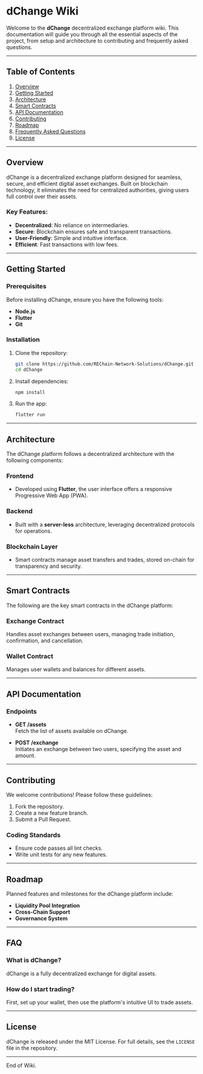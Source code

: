# dChange Wiki

Welcome to the **dChange** decentralized exchange platform wiki. This documentation will guide you through all the essential aspects of the project, from setup and architecture to contributing and frequently asked questions.

---

## Table of Contents

1. [Overview](#overview)
2. [Getting Started](#getting-started)
3. [Architecture](#architecture)
4. [Smart Contracts](#smart-contracts)
5. [API Documentation](#api-documentation)
6. [Contributing](#contributing)
7. [Roadmap](#roadmap)
8. [Frequently Asked Questions](#faq)
9. [License](#license)

---

## Overview

dChange is a decentralized exchange platform designed for seamless, secure, and efficient digital asset exchanges. Built on blockchain technology, it eliminates the need for centralized authorities, giving users full control over their assets.

### Key Features:
- **Decentralized**: No reliance on intermediaries.
- **Secure**: Blockchain ensures safe and transparent transactions.
- **User-Friendly**: Simple and intuitive interface.
- **Efficient**: Fast transactions with low fees.

---

## Getting Started

### Prerequisites
Before installing dChange, ensure you have the following tools:
- **Node.js**
- **Flutter**
- **Git**

### Installation
1. Clone the repository:
    ```bash
    git clone https://github.com/REChain-Network-Solutions/dChange.git
    cd dChange
    ```

2. Install dependencies:
    ```bash
    npm install
    ```

3. Run the app:
    ```bash
    flutter run
    ```

---

## Architecture

The dChange platform follows a decentralized architecture with the following components:

### Frontend
- Developed using **Flutter**, the user interface offers a responsive Progressive Web App (PWA).

### Backend
- Built with a **server-less** architecture, leveraging decentralized protocols for operations.

### Blockchain Layer
- Smart contracts manage asset transfers and trades, stored on-chain for transparency and security.

---

## Smart Contracts

The following are the key smart contracts in the dChange platform:

### Exchange Contract
Handles asset exchanges between users, managing trade initiation, confirmation, and cancellation.

### Wallet Contract
Manages user wallets and balances for different assets.

---

## API Documentation

### Endpoints

- **GET /assets**  
  Fetch the list of assets available on dChange.

- **POST /exchange**  
  Initiates an exchange between two users, specifying the asset and amount.

---

## Contributing

We welcome contributions! Please follow these guidelines:

1. Fork the repository.
2. Create a new feature branch.
3. Submit a Pull Request.

### Coding Standards
- Ensure code passes all lint checks.
- Write unit tests for any new features.

---

## Roadmap

Planned features and milestones for the dChange platform include:
- **Liquidity Pool Integration**
- **Cross-Chain Support**
- **Governance System**

---

## FAQ

### What is dChange?
dChange is a fully decentralized exchange for digital assets.

### How do I start trading?
First, set up your wallet, then use the platform's intuitive UI to trade assets.

---

## License

dChange is released under the MIT License. For full details, see the `LICENSE` file in the repository.

---

End of Wiki.

